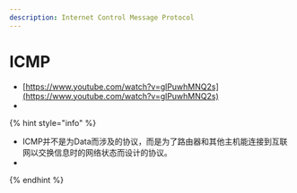 ```yaml
---
description: Internet Control Message Protocol
---
```


# ICMP

* [https://www.youtube.com/watch?v=glPuwhMNQ2s](https://www.youtube.com/watch?v=glPuwhMNQ2s)
* 
{% hint style="info" %}
* ICMP并不是为Data而涉及的协议，而是为了路由器和其他主机能连接到互联网以交换信息时的网络状态而设计的协议。
* 
{% endhint %}

